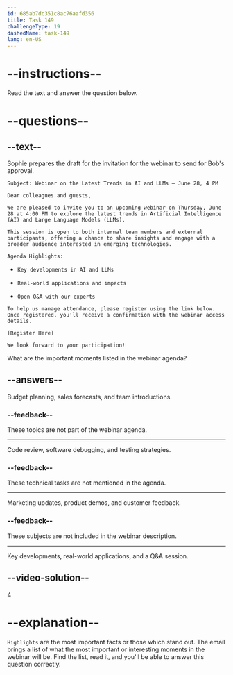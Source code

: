 ```yaml
---
id: 685ab7dc351c8ac76aafd356
title: Task 149
challengeType: 19
dashedName: task-149
lang: en-US
---
```


<!-- READING -->

# --instructions--

Read the text and answer the question below.

# --questions--

## --text--

Sophie prepares the draft for the invitation for the webinar to send for Bob's approval.

`Subject: Webinar on the Latest Trends in AI and LLMs – June 28, 4 PM`

`Dear colleagues and guests,`

`We are pleased to invite you to an upcoming webinar on Thursday, June 28 at 4:00 PM to explore the latest trends in Artificial Intelligence (AI) and Large Language Models (LLMs).`

`This session is open to both internal team members and external participants, offering a chance to share insights and engage with a broader audience interested in emerging technologies.`

`Agenda Highlights:`

- `Key developments in AI and LLMs`

- `Real-world applications and impacts`

- `Open Q&A with our experts`

`To help us manage attendance, please register using the link below. Once registered, you'll receive a confirmation with the webinar access details.`

`[Register Here]`

`We look forward to your participation!`

What are the important moments listed in the webinar agenda?

## --answers--

Budget planning, sales forecasts, and team introductions.

### --feedback--

These topics are not part of the webinar agenda.

---

Code review, software debugging, and testing strategies.

### --feedback--

These technical tasks are not mentioned in the agenda.

---

Marketing updates, product demos, and customer feedback.

### --feedback--

These subjects are not included in the webinar description.

---

Key developments, real-world applications, and a Q&A session.

## --video-solution--

4

# --explanation--

`Highlights` are the most important facts or those which stand out. The email brings a list of what the most important or interesting moments in the webinar will be. Find the list, read it, and you'll be able to answer this question correctly.
